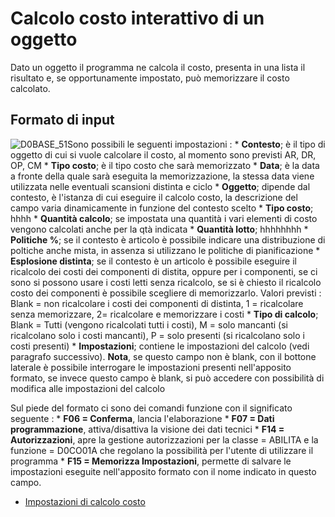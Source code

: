 # Calcolo costo interattivo di un oggetto
Dato un oggetto il programma ne calcola il costo, presenta in una lista il risultato e, se opportunamente impostato, può memorizzare il costo calcolato.

## Formato di input
![D0BASE_51](http://localhost:3000/immagini/MBDOC_OGG-P_D0CO01A/D0BASE_51.png)Sono possibili le seguenti impostazioni : 
 \* **Contesto**; è il tipo di oggetto di cui si vuole calcolare il costo, al momento sono previsti AR, DR, OP, CM
 \* **Tipo costo**; è il tipo costo che sarà memorizzato
 \* **Data**; è la data a fronte della quale sarà eseguita la memorizzazione, la stessa data viene utilizzata nelle eventuali scansioni distinta e ciclo
 \* **Oggetto**; dipende dal contesto, è l'istanza di cui eseguire il calcolo costo, la descrizione del campo varia dinamicamente in funzione del contesto scelto
 \* **Tipo costo**; hhhh
 \* **Quantità calcolo**; se impostata una quantità i vari elementi di costo vengono calcolati anche per la qtà indicata
 \* **Quantità lotto**; hhhhhhhh
 \* **Politiche %**; se il contesto è articolo è possibile indicare una distribuzione di poltiche anche mista, in assenza si utilizzano le politiche di pianificazione
 \* **Esplosione distinta**; se il contesto è un articolo è possibile eseguire il ricalcolo dei costi dei componenti di distita, oppure per i componenti, se ci sono si possono usare i costi letti senza ricalcolo, se si è chiesto il ricalcolo costo dei componenti è possibile scegliere di memorizzarlo. Valori previsti :  Blank = non ricalcolare i costi dei componenti di distinta, 1 = ricalcolare senza memorizzare, 2= ricalcolare e memorizzare i costi
 \* **Tipo di calcolo**; Blank = Tutti (vengono ricalcolati tutti i costi), M = solo mancanti (si ricalcolano solo i costi mancanti), P = solo presenti (si ricalcolano solo i costi presenti)
 \* **Impostazioni**; contiene le impostazioni del calcolo (vedi paragrafo successivo). **Nota**, se questo campo non è blank, con il bottone laterale è possibile interrogare le impostazioni presenti nell'apposito formato, se invece questo campo è blank, si può accedere con possibilità di modifica alle impostazioni del calcolo

Sul piede del formato ci sono dei comandi funzione con il significato seguente : 
 \* **F06 = Conferma**, lancia l'elaborazione
 \* **F07 = Dati programmazione**, attiva/disattiva la visione dei dati tecnici
 \* **F14 = Autorizzazioni**, apre la gestione autorizzazioni per la classe = ABILITA e la funzione = D0CO01A che regolano la possibilità per l'utente di utilizzare il programma
 \* **F15 = Memorizza Impostazioni**, permette di salvare le impostazioni eseguite nell'apposito formato con il nome indicato in questo campo.

- [Impostazioni di calcolo costo](Sorgenti/OJ/PGM/D0CO01I)
